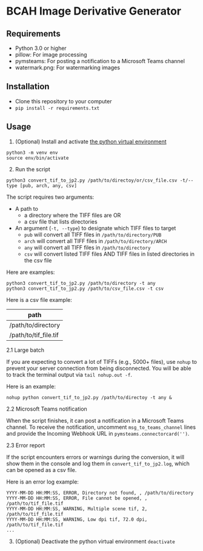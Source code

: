 # BCAH Image Derivative Generator

## Requirements
- Python 3.0 or higher
- pillow: For image processing
- pymsteams: For posting a notification to a Microsoft Teams channel
- watermark.png: For watermarking images

## Installation
- Clone this repository to your computer
- `pip install -r requirements.txt`

## Usage
1. (Optional) Install and activate [the python virtual environment](https://docs.python.org/3.9/tutorial/venv.html) 
```
python3 -m venv env
source env/bin/activate
```

2. Run the script
```
python3 convert_tif_to_jp2.py /path/to/directoy/or/csv_file.csv -t/--type [pub, arch, any, csv]
```

The script requires two arguments:
- A path to 
  - a directory where the TIFF files are OR
  - a csv file that lists directories
- An argument (`-t, --type`) to designate which TIFF files to target
  - `pub` will convert all TIFF files in `/path/to/directory/PUB`
  - `arch` will convert all TIFF files in `/path/to/directory/ARCH`
  - `any` will convert all TIFF files in `/path/to/directory`
  - `csv` will convert listed TIFF files AND TIFF files in listed directories in the csv file

Here are examples:
```
python3 convert_tif_to_jp2.py /path/to/directory -t any
python3 convert_tif_to_jp2.py /path/to/csv_file.csv -t csv
```

Here is a csv file example:

| path                  |
|-----------------------|
| /path/to/directory    |
| /path/to/tif_file.tif |

2.1 Large batch

If you are expecting to convert a lot of TIFFs (e.g., 5000+ files), use `nohup` to prevent your server connection from being disconnected. You will be able to track the terminal output via `tail nohup.out -f`.

Here is an example:
```
nohup python convert_tif_to_jp2.py /path/to/directoy -t any &
```

2.2 Microsoft Teams notification

When the script finishes, it can post a notification in a Microsoft Teams channel. To receive the notification, uncomment `msg_to_teams_channel` lines and provide the Incoming Webhook URL in `pymsteams.connectorcard('')`.

2.3 Error report

If the script encounters errors or warnings during the conversion, it will show them in the console and log them in `convert_tif_to_jp2.log`, which can be opened as a csv file.

Here is an error log example:
```
YYYY-MM-DD HH:MM:SS, ERROR, Directory not found, , /path/to/directory
YYYY-MM-DD HH:MM:SS, ERROR, File cannot be opened, , /path/to/tif_file.tif
YYYY-MM-DD HH:MM:SS, WARNING, Multiple scene tif, 2, /path/to/tif_file.tif
YYYY-MM-DD HH:MM:SS, WARNING, Low dpi tif, 72.0 dpi, /path/to/tif_file.tif
...
```

3. (Optional) Deactivate the python virtual environment
`deactivate`